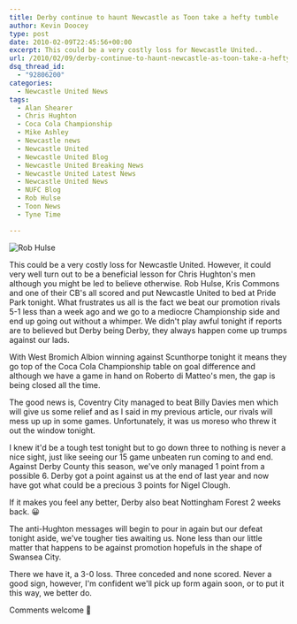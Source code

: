 ```yaml
---
title: Derby continue to haunt Newcastle as Toon take a hefty tumble
author: Kevin Doocey
type: post
date: 2010-02-09T22:45:56+00:00
excerpt: This could be a very costly loss for Newcastle United..
url: /2010/02/09/derby-continue-to-haunt-newcastle-as-toon-take-a-hefty-tumble/
dsq_thread_id:
  - "92806200"
categories:
  - Newcastle United News
tags:
  - Alan Shearer
  - Chris Hughton
  - Coca Cola Championship
  - Mike Ashley
  - Newcastle news
  - Newcastle United
  - Newcastle United Blog
  - Newcastle United Breaking News
  - Newcastle United Latest News
  - Newcastle United News
  - NUFC Blog
  - Rob Hulse
  - Toon News
  - Tyne Time

---
```

![Rob Hulse](http://static.guim.co.uk/sys-images/Football/Clubs/Club%20Home/2009/3/7/1236459459910/Rob-Hulse-001.jpg "Hulse - First scorer of three at Pride Park in what could be a very costly loss")

This could be a very costly loss for Newcastle United. However, it could very well turn out to be a beneficial lesson for Chris Hughton's men although you might be led to believe otherwise. Rob Hulse, Kris Commons and one of their CB's all scored and put Newcastle United to bed at Pride Park tonight. What frustrates us all is the fact we beat our promotion rivals 5-1 less than a week ago  and we go to a mediocre Championship side and end up going out without a whimper. We didn't play awful tonight if reports are to believed but Derby being Derby, they always happen come up trumps against our lads.

With West Bromich Albion winning against Scunthorpe tonight it means they go top of the Coca Cola Championship table on goal difference and although we have a game in hand on Roberto di Matteo's men, the gap is being closed all the time.

The good news is, Coventry City managed to beat Billy Davies men which will give us some relief and as I said in my previous article, our rivals will mess up up in some games. Unfortunately, it was us moreso who threw it out the window tonight.

I knew it'd be a tough test tonight but to go down three to nothing is never a nice sight, just like seeing our 15 game unbeaten run coming to and end. Against Derby County this season, we've only managed 1 point from a possible 6. Derby got a point against us at the end of last year and now have got what could be a precious 3 points for Nigel Clough.

If it makes you feel any better, Derby also beat Nottingham Forest 2 weeks back. 😀

The anti-Hughton messages will begin to pour in again but our defeat tonight aside, we've tougher ties awaiting us. None less than our little matter that happens to be against promotion hopefuls in the shape of Swansea City.

There we have it, a 3-0 loss. Three conceded and none scored. Never a good sign, however, I'm confident we'll pick up form again soon, or to put it this way, we better do.

Comments welcome 🙂
